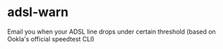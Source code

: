 # adsl-warn
Email you when your ADSL line drops under certain threshold
(based on Ookla's official speedtest CLI)
